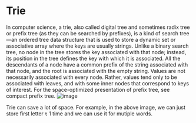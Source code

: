 # Trie

In computer science, a trie, also called digital tree and sometimes radix tree or prefix tree (as they can be searched by prefixes), is a kind of search tree—an ordered tree data structure that is used to store a dynamic set or associative array where the keys are usually strings. Unlike a binary search tree, no node in the tree stores the key associated with that node; instead, its position in the tree defines the key with which it is associated. All the descendants of a node have a common prefix of the string associated with that node, and the root is associated with the empty string. Values are not necessarily associated with every node. Rather, values tend only to be associated with leaves, and with some inner nodes that correspond to keys of interest. For the space-optimized presentation of prefix tree, see compact prefix tree.
![image](https://user-images.githubusercontent.com/74874696/154785563-874f4bd6-e003-4393-80a8-703db2c24a08.png)

Trie can save a lot of space. For example, in the above image, we can just store first letter `t` 1 time and we can use it for mutiple words. 
